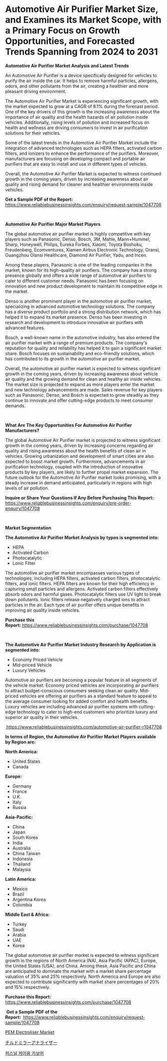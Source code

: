 <p><h1>Automotive Air Purifier Market Size, and Examines its Market Scope, with a Primary Focus on Growth Opportunities, and Forecasted Trends Spanning from 2024 to 2031</h1></p><p><strong>Automotive Air Purifier Market Analysis and Latest Trends</strong></p>
<p><p>An Automotive Air Purifier is a device specifically designed for vehicles to purify the air inside the car. It helps to remove harmful particles, allergens, odors, and other pollutants from the air, creating a healthier and more pleasant driving environment.</p><p>The Automotive Air Purifier Market is experiencing significant growth, with the market expected to grow at a CAGR of 8.1% during the forecast period. One of the key drivers of this growth is the increasing awareness about the importance of air quality and the health hazards of air pollution inside vehicles. Additionally, rising levels of pollution and increased focus on health and wellness are driving consumers to invest in air purification solutions for their vehicles.</p><p>Some of the latest trends in the Automotive Air Purifier Market include the integration of advanced technologies such as HEPA filters, activated carbon filters, and ionizers to enhance the performance of the purifiers. Moreover, manufacturers are focusing on developing compact and portable air purifiers that are easy to install and use in different types of vehicles.</p><p>Overall, the Automotive Air Purifier Market is expected to witness continued growth in the coming years, driven by increasing awareness about air quality and rising demand for cleaner and healthier environments inside vehicles.</p></p>
<p><strong>Get a Sample PDF of the Report:&nbsp;</strong> <a href="https://www.reliablebusinessinsights.com/enquiry/request-sample/1047708">https://www.reliablebusinessinsights.com/enquiry/request-sample/1047708</a></p>
<p>&nbsp;</p>
<p><strong>Automotive Air Purifier Major Market Players</strong></p>
<p><p>The global automotive air purifier market is highly competitive with key players such as Panasonic, Denso, Bosch, 3M, Mahle, Mann+Hummel, Sharp, Honeywell, Philips, Eureka Forbes, Xiaomi, Toyota Boshoku, Freudenberg, Ecomventures, Xiamen Airbus Electronic Technology, Oransi, Guangzhou Olansi Healthcare, Diamond Air Purifier, Yadu, and Incen. </p><p>Among these players, Panasonic is one of the leading companies in the market, known for its high-quality air purifiers. The company has a strong presence globally and offers a wide range of automotive air purifiers to cater to different customer needs. Panasonic has been focusing on innovation and new product development to maintain its competitive edge in the market. </p><p>Denso is another prominent player in the automotive air purifier market, specializing in advanced automotive technology solutions. The company has a diverse product portfolio and a strong distribution network, which has helped it to expand its market presence. Denso has been investing in research and development to introduce innovative air purifiers with advanced features. </p><p>Bosch, a well-known name in the automotive industry, has also entered the air purifier market with a range of premium products. The company's reputation for quality and reliability has helped it to gain a significant market share. Bosch focuses on sustainability and eco-friendly solutions, which has contributed to its growth in the automotive air purifier market.</p><p>Overall, the automotive air purifier market is expected to witness significant growth in the coming years, driven by increasing awareness about vehicle air quality and the growing demand for clean and healthy air inside vehicles. The market size is projected to expand as more players enter the market and new technology advancements are made. Sales revenue for key players such as Panasonic, Denso, and Bosch is expected to grow steadily as they continue to innovate and offer cutting-edge products to meet consumer demands.</p></p>
<p>&nbsp;</p>
<p><strong>What Are The Key Opportunities For Automotive Air Purifier Manufacturers?</strong></p>
<p><p>The global Automotive Air Purifier market is projected to witness significant growth in the coming years, driven by increasing concerns regarding air quality and rising awareness about the health benefits of clean air in vehicles. Growing urbanization and development of smart cities are also expected to boost market growth. Furthermore, advancements in air purification technology, coupled with the introduction of innovative products by key players, are likely to further propel market expansion. The future outlook for the Automotive Air Purifier market looks promising, with a steady increase in demand anticipated, particularly in regions with high levels of air pollution.</p></p>
<p><strong>Inquire or Share Your Questions If Any Before Purchasing This Report:</strong> <a href="https://www.reliablebusinessinsights.com/enquiry/pre-order-enquiry/1047708">https://www.reliablebusinessinsights.com/enquiry/pre-order-enquiry/1047708</a></p>
<p>&nbsp;</p>
<p><strong>Market Segmentation</strong></p>
<p><strong>The Automotive Air Purifier Market Analysis by types is segmented into:</strong></p>
<p><ul><li>HEPA</li><li>Activated Carbon</li><li>Photocatalytic</li><li>Lonic Filter</li></ul></p>
<p><p>The automotive air purifier market encompasses various types of technologies, including HEPA filters, activated carbon filters, photocatalytic filters, and ionic filters. HEPA filters are known for their high efficiency in capturing small particles and allergens. Activated carbon filters effectively absorb odors and harmful gases. Photocatalytic filters use UV light to break down pollutants. Ionic filters release negatively charged ions to attract particles in the air. Each type of air purifier offers unique benefits in improving air quality inside vehicles.</p></p>
<p><strong>Purchase this Report:&nbsp;</strong><a href="https://www.reliablebusinessinsights.com/purchase/1047708">https://www.reliablebusinessinsights.com/purchase/1047708</a></p>
<p>&nbsp;</p>
<p><strong>The Automotive Air Purifier Market Industry Research by Application is segmented into:</strong></p>
<p><ul><li>Economy Priced Vehicle</li><li>Mid-priced Vehicle</li><li>Luxury Vehicles</li></ul></p>
<p><p>Automotive air purifiers are becoming a popular feature in all segments of the vehicle market. Economy priced vehicles are incorporating air purifiers to attract budget-conscious consumers seeking clean air quality. Mid-priced vehicles are offering air purifiers as a standard feature to appeal to the average consumer looking for added comfort and health benefits. Luxury vehicles are including advanced air purifier systems with cutting-edge technology to cater to high-end customers who prioritize luxury and superior air quality in their vehicles.</p></p>
<p><a href="https://www.reliablebusinessinsights.com/automotive-air-purifier-r1047708">&nbsp;https://www.reliablebusinessinsights.com/automotive-air-purifier-r1047708</a></p>
<p><strong>In terms of Region, the Automotive Air Purifier Market Players available by Region are:</strong></p>
<p>
    <p> <strong> North America: </strong>
        <ul>
            <li>United States</li>
            <li>Canada</li>
        </ul>
        </p> 
    <p> <strong> Europe: </strong>
        <ul>
            <li>Germany</li>
            <li>France</li>
            <li>U.K.</li>
            <li>Italy</li>
            <li>Russia</li>
        </ul>
        </p> 
    <p> <strong> Asia-Pacific: </strong>
        <ul>
            <li>China</li>
            <li>Japan</li>
            <li>South Korea</li>
            <li>India</li>
            <li>Australia</li>
            <li>China Taiwan</li>
            <li>Indonesia</li>
            <li>Thailand</li>
            <li>Malaysia</li>
        </ul>
        </p> 
    <p> <strong> Latin America: </strong>
        <ul>
            <li>Mexico</li>
            <li>Brazil</li>
            <li>Argentina Korea</li>
            <li>Colombia</li>
        </ul>
        </p> 
    <p> <strong> Middle East & Africa: </strong>
        <ul>
            <li>Turkey</li>
            <li>Saudi</li>
            <li>Arabia</li>
            <li>UAE</li>
            <li>Korea</li>
        </ul>
    </p>
    </p>
<p><p>The global automotive air purifier market is expected to witness significant growth in the regions of North America (NA), Asia Pacific (APAC), Europe, the United States (USA), and China. Among these, Asia Pacific and China are anticipated to dominate the market with a market share percentage valuation of 35% and 25% respectively. North America and Europe are also expected to contribute significantly with market share percentages of 20% and 15% respectively.</p></p>
<p><strong>Purchase this Report: </strong><a href="https://www.reliablebusinessinsights.com/purchase/1047708">https://www.reliablebusinessinsights.com/purchase/1047708</a></p>
<p>&nbsp;<strong>Get a Sample PDF of the Report:&nbsp;&nbsp;</strong><a href="https://www.reliablebusinessinsights.com/enquiry/request-sample/1047708">https://www.reliablebusinessinsights.com/enquiry/request-sample/1047708</a></p>
<p><strong></strong></p>
<p><p><a href="https://github.com/indrystar/Market-Research-Report-List-3/blob/main/pem-electroliser-market.md">PEM Electroliser Market</a></p><p><a href="https://medium.com/@estasprer20231/%E3%82%B0%E3%83%AD%E3%83%BC%E3%83%90%E3%83%AB%E5%86%B7%E5%8D%B4%E3%83%9F%E3%83%A9%E3%83%BC%E3%82%A2%E3%83%8A%E3%83%A9%E3%82%A4%E3%82%B6%E3%83%BC%E5%B8%82%E5%A0%B4%E3%81%AE%E8%A6%8F%E6%A8%A1%E3%81%AF-%E6%A5%AD%E7%95%8C%E3%81%AE%E4%BA%88%E6%B8%AC%E3%81%AB%E3%82%88%E3%82%8C%E3%81%B0-2024%E5%B9%B4%E3%81%8B%E3%82%892031%E5%B9%B4%E3%81%BE%E3%81%A7%E3%81%AE%E9%96%93%E3%81%AB%E5%B9%B4%E7%8E%87-%E3%81%AE%E6%88%90%E9%95%B7%E3%82%92%E7%B5%8C%E9%A8%93%E3%81%99%E3%82%8B%E3%81%A8%E4%BA%88%E6%83%B3%E3%81%95%E3%82%8C%E3%81%A6%E3%81%84%E3%81%BE%E3%81%99-a69e5fdca1d5">チルドミラーアナライザー</a></p><p><a href="https://medium.com/@ethawolf/%EA%B0%9C%EC%9D%B8%EC%9A%A9%ED%92%88-%EC%BC%80%EC%96%B4-%EC%8B%9C%EC%9E%A5%EC%9D%84-%EC%9C%84%ED%95%9C-%EA%B8%80%EB%A1%9C%EB%B2%8C-%EC%B9%B4%EB%B3%B4%EB%A8%B8%EC%9D%98-%ED%8F%AC%EA%B4%84%EC%A0%81%EC%9D%B8-%EB%B6%84%EC%84%9D-%EC%84%B1%EC%9E%A5-%ED%8A%B8%EB%A0%8C%EB%93%9C-%EB%B0%8F-%EC%8B%9C%EC%9E%A5-%EC%98%88%EC%B8%A1-2024-2031-2c8ffe850087">퍼스널 케어용 카보머</a></p></p>
